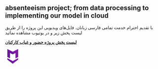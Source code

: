 ## absenteeism project; from data processing to implementing our model in cloud
با تقدیم احترام خدمت تمامی فارسی زبانان. فایل‌های ویدیویی این پروژه را از طریق لیست پخش زیر و در یوتیوب مشاهده نمائید

**[لیست پخش پروژه حضور و غیاب کارکنان](https://youtube.com/playlist?list=PLC6UZnripyEyZufmmIAZKGg4sPQNKUTlr)**

![alt text](https://github.com/adam-p/markdown-here/raw/master/src/common/images/icon48.png "Logo Title Text 1")
